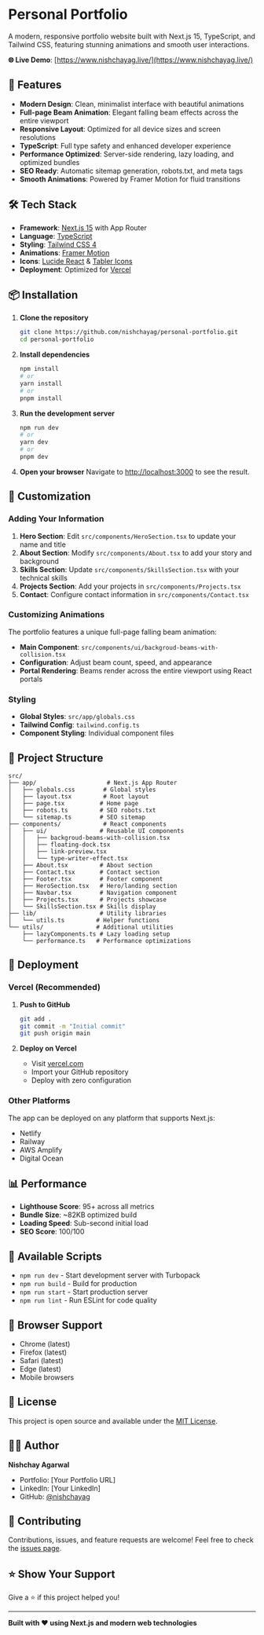 # Personal Portfolio

A modern, responsive portfolio website built with Next.js 15, TypeScript, and Tailwind CSS, featuring stunning animations and smooth user interactions.

**🌐 Live Demo**: [https://www.nishchayag.live/](https://www.nishchayag.live/)

## 🚀 Features

- **Modern Design**: Clean, minimalist interface with beautiful animations
- **Full-page Beam Animation**: Elegant falling beam effects across the entire viewport
- **Responsive Layout**: Optimized for all device sizes and screen resolutions
- **TypeScript**: Full type safety and enhanced developer experience
- **Performance Optimized**: Server-side rendering, lazy loading, and optimized bundles
- **SEO Ready**: Automatic sitemap generation, robots.txt, and meta tags
- **Smooth Animations**: Powered by Framer Motion for fluid transitions

## 🛠️ Tech Stack

- **Framework**: [Next.js 15](https://nextjs.org/) with App Router
- **Language**: [TypeScript](https://www.typescriptlang.org/)
- **Styling**: [Tailwind CSS 4](https://tailwindcss.com/)
- **Animations**: [Framer Motion](https://www.framer.com/motion/)
- **Icons**: [Lucide React](https://lucide.dev/) & [Tabler Icons](https://tabler.io/icons)
- **Deployment**: Optimized for [Vercel](https://vercel.com/)

## 📦 Installation

1. **Clone the repository**

   ```bash
   git clone https://github.com/nishchayag/personal-portfolio.git
   cd personal-portfolio
   ```

2. **Install dependencies**

   ```bash
   npm install
   # or
   yarn install
   # or
   pnpm install
   ```

3. **Run the development server**

   ```bash
   npm run dev
   # or
   yarn dev
   # or
   pnpm dev
   ```

4. **Open your browser**
   Navigate to [http://localhost:3000](http://localhost:3000) to see the result.

## 🎨 Customization

### Adding Your Information

1. **Hero Section**: Edit `src/components/HeroSection.tsx` to update your name and title
2. **About Section**: Modify `src/components/About.tsx` to add your story and background
3. **Skills Section**: Update `src/components/SkillsSection.tsx` with your technical skills
4. **Projects Section**: Add your projects in `src/components/Projects.tsx`
5. **Contact**: Configure contact information in `src/components/Contact.tsx`

### Customizing Animations

The portfolio features a unique full-page falling beam animation:

- **Main Component**: `src/components/ui/backgroud-beams-with-collision.tsx`
- **Configuration**: Adjust beam count, speed, and appearance
- **Portal Rendering**: Beams render across the entire viewport using React portals

### Styling

- **Global Styles**: `src/app/globals.css`
- **Tailwind Config**: `tailwind.config.ts`
- **Component Styling**: Individual component files

## 📁 Project Structure

```
src/
├── app/                    # Next.js App Router
│   ├── globals.css        # Global styles
│   ├── layout.tsx         # Root layout
│   ├── page.tsx          # Home page
│   ├── robots.ts         # SEO robots.txt
│   └── sitemap.ts        # SEO sitemap
├── components/            # React components
│   ├── ui/               # Reusable UI components
│   │   ├── backgroud-beams-with-collision.tsx
│   │   ├── floating-dock.tsx
│   │   ├── link-preview.tsx
│   │   └── type-writer-effect.tsx
│   ├── About.tsx         # About section
│   ├── Contact.tsx       # Contact section
│   ├── Footer.tsx        # Footer component
│   ├── HeroSection.tsx   # Hero/landing section
│   ├── Navbar.tsx        # Navigation component
│   ├── Projects.tsx      # Projects showcase
│   └── SkillsSection.tsx # Skills display
├── lib/                  # Utility libraries
│   └── utils.ts         # Helper functions
└── utils/               # Additional utilities
    ├── lazyComponents.ts # Lazy loading setup
    └── performance.ts   # Performance optimizations
```

## 🚀 Deployment

### Vercel (Recommended)

1. **Push to GitHub**

   ```bash
   git add .
   git commit -m "Initial commit"
   git push origin main
   ```

2. **Deploy on Vercel**
   - Visit [vercel.com](https://vercel.com/)
   - Import your GitHub repository
   - Deploy with zero configuration

### Other Platforms

The app can be deployed on any platform that supports Next.js:

- Netlify
- Railway
- AWS Amplify
- Digital Ocean

## 📊 Performance

- **Lighthouse Score**: 95+ across all metrics
- **Bundle Size**: ~82KB optimized build
- **Loading Speed**: Sub-second initial load
- **SEO Score**: 100/100

## 🔧 Available Scripts

- `npm run dev` - Start development server with Turbopack
- `npm run build` - Build for production
- `npm run start` - Start production server
- `npm run lint` - Run ESLint for code quality

## 🎯 Browser Support

- Chrome (latest)
- Firefox (latest)
- Safari (latest)
- Edge (latest)
- Mobile browsers

## 📄 License

This project is open source and available under the [MIT License](LICENSE).

## 👨‍💻 Author

**Nishchay Agarwal**

- Portfolio: [Your Portfolio URL]
- LinkedIn: [Your LinkedIn]
- GitHub: [@nishchayag](https://github.com/nishchayag)

## 🤝 Contributing

Contributions, issues, and feature requests are welcome! Feel free to check the [issues page](../../issues).

## ⭐ Show Your Support

Give a ⭐️ if this project helped you!

---

**Built with ❤️ using Next.js and modern web technologies**
